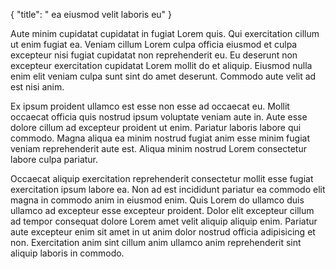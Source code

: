 {
  "title": " ea eiusmod velit laboris eu"
}

Aute minim cupidatat cupidatat in fugiat Lorem quis. Qui exercitation cillum ut enim fugiat ea. Veniam cillum Lorem culpa officia eiusmod et culpa excepteur nisi fugiat cupidatat non reprehenderit eu. Eu deserunt non excepteur exercitation cupidatat Lorem mollit do et aliquip. Eiusmod nulla enim elit veniam culpa sunt sint do amet deserunt. Commodo aute velit ad est nisi anim.

Ex ipsum proident ullamco est esse non esse ad occaecat eu. Mollit occaecat officia quis nostrud ipsum voluptate veniam aute in. Aute esse dolore cillum ad excepteur proident ut enim. Pariatur laboris labore qui commodo. Magna aliqua ea minim nostrud fugiat anim esse minim fugiat veniam reprehenderit aute est. Aliqua minim nostrud Lorem consectetur labore culpa pariatur.

Occaecat aliquip exercitation reprehenderit consectetur mollit esse fugiat exercitation ipsum labore ea. Non ad est incididunt pariatur ea commodo elit magna in commodo anim in eiusmod enim. Quis Lorem do ullamco duis ullamco ad excepteur esse excepteur proident. Dolor elit excepteur cillum ad tempor consequat dolore Lorem amet velit aliquip aliquip enim. Pariatur aute excepteur enim sit amet in ut anim dolor nostrud officia adipisicing et non. Exercitation anim sint cillum anim ullamco anim reprehenderit sint aliquip laboris in commodo.